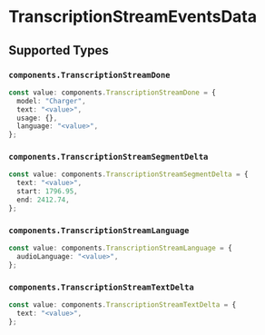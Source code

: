 # TranscriptionStreamEventsData


## Supported Types

### `components.TranscriptionStreamDone`

```typescript
const value: components.TranscriptionStreamDone = {
  model: "Charger",
  text: "<value>",
  usage: {},
  language: "<value>",
};
```

### `components.TranscriptionStreamSegmentDelta`

```typescript
const value: components.TranscriptionStreamSegmentDelta = {
  text: "<value>",
  start: 1796.95,
  end: 2412.74,
};
```

### `components.TranscriptionStreamLanguage`

```typescript
const value: components.TranscriptionStreamLanguage = {
  audioLanguage: "<value>",
};
```

### `components.TranscriptionStreamTextDelta`

```typescript
const value: components.TranscriptionStreamTextDelta = {
  text: "<value>",
};
```

